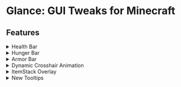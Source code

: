 # Glance: GUI Tweaks for Minecraft

## Features

<details>
<summary>Health Bar</summary>

When the health exceeds 20, the additional health is displayed as an overlapping bar in a different color rather than stacking up as new lines.

![Health Bar](https://cdn.modrinth.com/data/cached_images/29d959d3e8452e57102cbb51ca66bd646e107dc3.png)

</details>

<details>
<summary>Hunger Bar</summary>

Displays the saturation level alongside the hunger bar.

![Hunger Bar](https://cdn.modrinth.com/data/cached_images/2cc9902037f52bc8d785828c6aadd6bc6f3e4279.png)

</details>

<details>
<summary>Armor Bar</summary>

When the armor value exceeds 20, the extra armor is stacked on the left. The armor icon texture changes based on the equipped armor.

- Armor icon texture variant

  ![Current Armor](https://cdn.modrinth.com/data/cached_images/232e415320d20d06be07ff0c6e9f27f80a37e116.png)  
  ![Current Armor Bar](https://cdn.modrinth.com/data/cached_images/b4a8133ee3efd813b2f39312ed1b686a021cc6cf.png)

  ![Current Leather Armor](https://cdn.modrinth.com/data/cached_images/f0abde12669ff62a47343004e2bbf6f89255fcc1.png)  
  ![Current Leather Armor Bar](https://cdn.modrinth.com/data/cached_images/a9330f2cc77dd1c385e94f65d5a8c719380e8113.png)

- When armor exceeds 20

  ![When Armor Exceed 20](https://cdn.modrinth.com/data/cached_images/3458d47d038bc807300dfaef6fde358b9ea37dd3.png)

</details>

<details>
<summary>Dynamic Crosshair Animation</summary>

- Appears during melee and critical attacks.

  ![Attack Crosshair](https://cdn.modrinth.com/data/cached_images/3c5a770ca20a276e1b50ebda53c88ec49dbe03a0.gif)  
  ![Critical Attack Crosshair](https://cdn.modrinth.com/data/cached_images/33b1ba36dfd01ad428a2314575d796138d988c73.gif)

- Activates while charging a bow, crossbow, or trident.

  ![Hit Crosshair](https://cdn.modrinth.com/data/cached_images/9fad7b227683a02e0cb9c6af51f40de3e751ad7f.gif)

</details>

<details>
<summary>ItemStack Overlay</summary>

Shows overlays for beehives based on their honey level.

![Honey Level Overlay](https://cdn.modrinth.com/data/cached_images/15df3f225e6529eaea108e3f5993719fe47039a9.png)

</details>

<details>
<summary>New Tooltips</summary>

- Changes tooltip appearances based on disc, enchanted book, and rarity.

  ![Disc](https://cdn.modrinth.com/data/cached_images/a26f24f9abd2c23ddbdcb9c9ec5ba71a37ac9723.png)  
  ![Enchanted Book](https://cdn.modrinth.com/data/cached_images/4354bc76aa0c0b4c0e06d37b576c7f39d1466055.png)

- Simplifies and makes tooltips more intuitive by using icons.

  ![Simple Icon Tooltip](https://cdn.modrinth.com/data/cached_images/7ee3b6c11fb6cdf33754f162ac4df897bbb6ac3a.png)  
  ![Complex Icon Tooltip](https://cdn.modrinth.com/data/cached_images/6cf72d06f3adcea6c1a54cd7f6888c62cdb89780.png)

- Displays detailed text tooltips when holding **Shift**.

  ![Shift Tooltip](https://cdn.modrinth.com/data/cached_images/3569b9654fc76486f1c13f806f2783857ab4c4af.png)

    - For armor, holding **Shift** shows a 3D model.

      ![Armor 3D Tooltip](https://cdn.modrinth.com/data/cached_images/eff07c8807a3ee7e0b2bd9f62043d1dcc26e40bc.png)

- Previews the inventory of items like **bundle**, **shulker box**, and any items with internal inventory stored via **NBT** when hovering over them with the cursor.  
  Scroll with the mouse to access the inventory.

  ![Shulker Box Tooltip](https://cdn.modrinth.com/data/cached_images/2e817c56efd18bbd221700edf75740e173b08d8a.png)  
  ![NBT Container Tooltip](https://cdn.modrinth.com/data/cached_images/14aad5741bb8dee73ea711017213bbdc8acee861.png)  
  ![Bundle Tooltip](https://cdn.modrinth.com/data/cached_images/959dc8a5e20ec99950d2e2d4c5e131e8bf9fd347.png)

  - Displays durability tooltips for tools in **anvil** and **grindstone**.

    ![Anvil Tooltip](https://cdn.modrinth.com/data/cached_images/b49c7dde13cf85dae304853c8042774265a5b6ed.png)

- Shows the burn time of items usable as fuel in **smoker**, **blast furnace**, and **furnace**.

  ![Furnace Tooltip](https://cdn.modrinth.com/data/cached_images/26840d5f6bb991eb80591029d8f7271a64d4e0de.png)

- Indicates the compatibility of each enchantment on enchanted books with specific items.

  ![Enchanted Book](https://cdn.modrinth.com/data/cached_images/4354bc76aa0c0b4c0e06d37b576c7f39d1466055.png)

- Shows the hunger and saturation values restored by food when consumed.

  ![Food Tooltip](https://cdn.modrinth.com/data/cached_images/9e955fe911e016cb2b854a6468e3013346032b96.png)

- Allows map previewing by hovering the cursor over it.

  ![Map Tooltip](https://cdn.modrinth.com/data/cached_images/9f98432a1b1af0a30899560cd7801c40df02f2b4.png)

</details>
